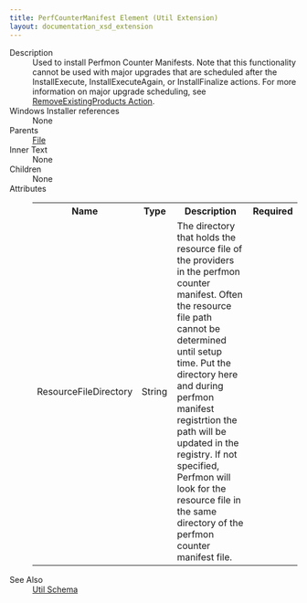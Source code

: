 ```yaml
---
title: PerfCounterManifest Element (Util Extension)
layout: documentation_xsd_extension
---
```

<dl>
  <dt>Description</dt>
  <dd>         Used to install Perfmon Counter Manifests.         Note that this functionality cannot be used with major upgrades that are scheduled after the InstallExecute,         InstallExecuteAgain, or InstallFinalize actions. For more information on major upgrade scheduling, see         <a href="http://msdn.microsoft.com/en-us/library/aa371197.aspx">RemoveExistingProducts Action</a>.       </dd>
  <dt>Windows Installer references</dt>
  <dd>None</dd>
  <dt>Parents</dt>
  <dd>
    <a href="../file/">File</a>
  </dd>
  <dt>Inner Text</dt>
  <dd>None</dd>
  <dt>Children</dt>
  <dd>None</dd>
  <dt>Attributes</dt>
  <dd>
    <table cellspacing="0" cellpadding="0" class="schema">
      <tr>
        <th width="15%">Name</th>
        <th width="15%">Type</th>
        <th width="65%">Description</th>
        <th width="15%">Required</th>
      </tr>
      <tr>
        <td>ResourceFileDirectory</td>
        <td>String</td>
        <td>The directory that holds the resource file of the providers in the perfmon counter manifest. Often the resource file path cannot be determined until setup time. Put the directory here and during perfmon manifest registrtion the path will be updated in the registry. If not specified, Perfmon will look for the resource file in the same directory of the perfmon counter manifest file.</td>
        <td>&nbsp;</td>
      </tr>
    </table>
  </dd>
  <dt>See Also</dt>
  <dd>
    <a href="../util">Util Schema</a>
  </dd>
</dl>
